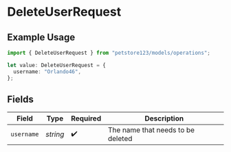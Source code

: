 # DeleteUserRequest

## Example Usage

```typescript
import { DeleteUserRequest } from "petstore123/models/operations";

let value: DeleteUserRequest = {
  username: "Orlando46",
};
```

## Fields

| Field                             | Type                              | Required                          | Description                       |
| --------------------------------- | --------------------------------- | --------------------------------- | --------------------------------- |
| `username`                        | *string*                          | :heavy_check_mark:                | The name that needs to be deleted |